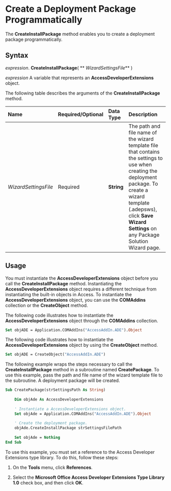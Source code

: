 
# Create a Deployment Package Programmatically

The  **CreateInstallPackage** method enables you to create a deployment package programmatically.


## Syntax

 _expression_. **CreateInstallPackage**( ** _WizardSettingsFile_** )

 _expression_ A variable that represents an **AccessDeveloperExtensions** object.

The following table describes the arguments of the  **CreateInstallPackage** method.



|**Name**|**Required/Optional**|**Data Type**|**Description**|
|:-----|:-----|:-----|:-----|
| _WizardSettingsFile_|Required|**String**|The path and file name of the wizard template file that contains the settings to use when creating the deployment package. To create a wizard template (.adepsws), click  **Save Wizard Settings** on any Package Solution Wizard page.|

## Usage

You must instantiate the  **AccessDeveloperExtensions** object before you call the **CreateInstallPackage** method. Instantiating the **AccessDeveloperExtensions** object requires a different technique from instantiating the built-in objects in Access. To instantiate the **AccessDeveloperExtensions** object, you can use the **COMAddins** collection or the **CreateObject** method.

The following code illustrates how to instantiate the  **AccessDeveloperExtensions** object through the **COMAddins** collection.




```vb
Set objADE = Application.COMAddIns("AccessAddIn.ADE").Object 

```

The following code illustrates how to instantiate the  **AccessDeveloperExtensions** object by using the **CreateObject** method.




```vb
Set objADE = CreateObject("AccessAddIn.ADE") 

```

The following example wraps the steps necessary to call the  **CreateInstallPackage** method in a subroutine named **CreatePackage**. To use this example, pass the path and file name of the wizard template file to the subroutine. A deployment package will be created.




```vb
Sub CreatePackage(strSettingsPath As String) 
     
    Dim objAde As AccessDeveloperExtensions 
     
    ' Instantiate a AccessDeveloperExtensions object. 
    Set objAde = Application.COMAddIns("AccessAddIn.ADE").Object 
     
    ' Create the deployment package. 
    objAde.CreateInstallPackage strSettingsFilePath 
     
    Set objAde = Nothing 
End Sub
```

To use this example, you must set a reference to the Access Developer Extensions type library. To do this, follow these steps:


1. On the  **Tools** menu, click **References**.
    
2. Select the  **Microsoft Office Access Developer Extensions Type Library 1.0** check box, and then click **OK**.
    
